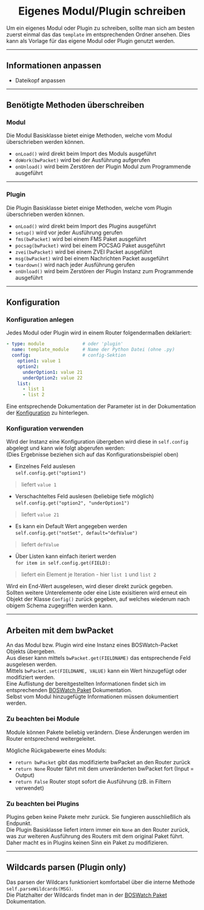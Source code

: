 # <center>Eigenes Modul/Plugin schreiben</center> 
Um ein eigenes Modul oder Plugin zu schreiben, sollte man sich am besten zuerst einmal das das `template` im entsprechenden Ordner ansehen. Dies kann als Vorlage für das eigene Modul oder Plugin genutzt werden.

---
## Informationen anpassen
- Dateikopf anpassen

---
## Benötigte Methoden überschreiben
### Modul
Die Modul Basisklasse bietet einige Methoden, welche vom Modul überschrieben werden können.

- `onLoad()` wird direkt beim Import des Moduls ausgeführt
- `doWork(bwPacket)` wird bei der Ausführung aufgerufen
- `onUnload()` wird beim Zerstören der Plugin Modul zum Programmende ausgeführt

---
### Plugin
Die Plugin Basisklasse bietet einige Methoden, welche vom Plugin überschrieben werden können.

- `onLoad()` wird direkt beim Import des Plugins ausgeführt
- `setup()` wird vor jeder Ausführung gerufen
- `fms(bwPacket)` wird bei einem FMS Paket ausgeführt
- `pocsag(bwPacket)` wird bei einem POCSAG Paket ausgeführt
- `zvei(bwPacket)` wird bei einem ZVEI Packet ausgeführt
- `msg(bwPacket)` wird bei einem Nachrichten Packet ausgeführt
- `teardown()` wird nach jeder Ausführung gerufen
- `onUnload()` wird beim Zerstören der Plugin Instanz zum Programmende ausgeführt

---
## Konfiguration
### Konfiguration anlegen
Jedes Modul oder Plugin wird in einem Router folgendermaßen deklariert:
```yaml
- type: module              # oder 'plugin'
  name: template_module     # Name der Python Datei (ohne .py)
  config:                   # config-Sektion
    option1: value 1
    option2:
      underOption1: value 21
      underOption2: value 22
    list:
      - list 1
      - list 2
```
Eine entsprechende Dokumentation der Parameter ist in der Dokumentation der [Konfiguration](../config.md) zu hinterlegen.

### Konfiguration verwenden
Wird der Instanz eine Konfiguration übergeben wird diese in `self.config` abgelegt und kann wie folgt abgerufen werden:  
(Dies Ergebnisse beziehen sich auf das Konfigurationsbeispiel oben)

- Einzelnes Feld auslesen  
`self.config.get("option1")`
> liefert `value 1`

- Verschachteltes Feld auslesen (beliebige tiefe möglich)  
`self.config.get("option2", "underOption1")`
> liefert `value 21`

- Es kann ein Default Wert angegeben werden  
`self.config.get("notSet", default="defValue")` 
> liefert `defValue`

 - Über Listen kann einfach iteriert werden  
`for item in self.config.get(FIELD):`
> liefert ein Element je Iteration - hier `list 1` und `list 2`

Wird ein End-Wert ausgelesen, wird dieser direkt zurück gegeben.  
Sollten weitere Unterelemente oder eine Liste exisitieren wird erneut ein Objekt der Klasse `Config()` zurück gegeben, auf welches wiederum nach obigem Schema zugegriffen werden kann.

---
## Arbeiten mit dem bwPacket
An das Modul bzw. Plugin wird eine Instanz eines BOSWatch-Packet Objekts übergeben.  
Aus dieser kann mittels `bwPacket.get(FIELDNAME)` das entsprechende Feld ausgelesen werden.  
Mittels `bwPacket.set(FIELDNAME, VALUE)` kann ein Wert hinzugefügt oder modifiziert werden.  
Eine Auflistung der bereitgestellten Informationen findet sich im entsprechenden [BOSWatch Paket](packet.md) Dokumentation.  
Selbst vom Modul hinzugefügte Informationen müssen dokumentiert werden.

### Zu beachten bei Module
Module können Pakete beliebig verändern. Diese Änderungen werden im Router entsprechend weitergeleitet.

Mögliche Rückgabewerte eines Moduls:

- `return bwPacket` gibt das modifizierte bwPacket an den Router zurück
- `return None` Router fährt mit dem unveränderten bwPacket fort (Input = Output)
- `return False` Router stopt sofort die Ausführung (zB. in Filtern verwendet)

### Zu beachten bei Plugins
Plugins geben keine Pakete mehr zurück. Sie fungieren ausschließlich als Endpunkt.  
Die Plugin Basisklasse liefert intern immer ein `None` an den Router zurück,
was zur weiteren Ausführung des Routers mit dem original Paket führt. Daher macht es in Plugins keinen Sinn ein Paket zu modifizieren.
 
---
## Wildcards parsen (Plugin only)
Das parsen der Wildcars funktioniert komfortabel über die interne Methode `self.parseWildcards(MSG)`.  
Die Platzhalter der Wildcards findet man in der [BOSWatch Paket](packet.md) Dokumentation.
